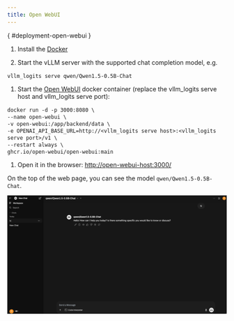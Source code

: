```yaml
---
title: Open WebUI
---
```

[](){ #deployment-open-webui }

1. Install the [Docker](https://docs.docker.com/engine/install/)

2. Start the vLLM server with the supported chat completion model, e.g.

```console
vllm_logits serve qwen/Qwen1.5-0.5B-Chat
```

1. Start the [Open WebUI](https://github.com/open-webui/open-webui) docker container (replace the vllm_logits serve host and vllm_logits serve port):

```console
docker run -d -p 3000:8080 \
--name open-webui \
-v open-webui:/app/backend/data \
-e OPENAI_API_BASE_URL=http://<vllm_logits serve host>:<vllm_logits serve port>/v1 \
--restart always \
ghcr.io/open-webui/open-webui:main
```

1. Open it in the browser: <http://open-webui-host:3000/>

On the top of the web page, you can see the model `qwen/Qwen1.5-0.5B-Chat`.

![](../../assets/deployment/open_webui.png)
